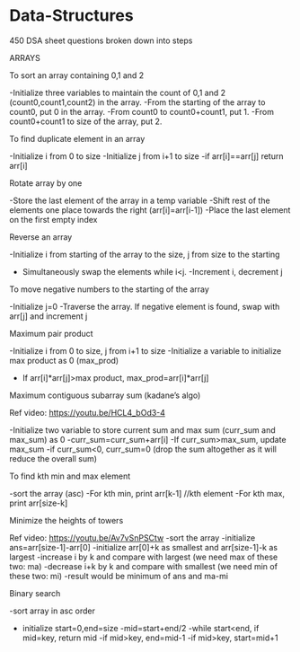 # Data-Structures
450 DSA sheet questions broken down into steps

ARRAYS

To sort an array containing 0,1 and 2

-Initialize three variables to maintain the count of 0,1 and 2 (count0,count1,count2) in the array.
-From the starting of the array to count0, put 0 in the array.
-From count0 to count0+count1, put 1.
-From count0+count1 to size of the array, put 2.

To find duplicate element in an array

-Initialize i from 0 to size
-Initialize j from i+1 to size
-if arr[i]==arr[j] return arr[i]

Rotate array by one

-Store the last element of the array in a temp variable
-Shift rest of the elements one place towards the right (arr[i]=arr[i-1])
-Place the last element on the first empty index

Reverse an array

-Initialize i from starting of the array to the size, j from size to the starting
- Simultaneously swap the elements while i<j.
-Increment i, decrement j

To move negative numbers to the starting of the array

-Initialize j=0
-Traverse the array. If negative element is found, swap with arr[j] and increment j

Maximum pair product

-Initialize i from 0 to size, j from i+1 to size
-Initialize a variable to initialize max product as 0 (max_prod)
- If arr[i]*arr[j]>max product, max_prod=arr[i]*arr[j]

Maximum contiguous subarray sum (kadane’s algo)

Ref video: https://youtu.be/HCL4_bOd3-4

-Initialize two variable to store current sum and max sum (curr_sum and max_sum) as 0
-curr_sum=curr_sum+arr[i]
-If curr_sum>max_sum, update max_sum
-if curr_sum<0, curr_sum=0 (drop the sum altogether as it will reduce the overall sum)

To find kth min and max element

-sort the array (asc)
-For kth min, print arr[k-1] //kth element
-For kth max, print arr[size-k]

Minimize the heights of towers

Ref video: https://youtu.be/Av7vSnPSCtw
-sort the array
-initialize ans=arr[size-1]-arr[0]
-initialize arr[0]+k as smallest and arr[size-1]-k as largest
-increase i by k and compare with largest (we need max of these two: ma)
-decrease i+k by k and compare with smallest (we need min of these two: mi)
-result would be minimum of ans and ma-mi

Binary search

-sort array in asc order
- initialize start=0,end=size
-mid=start+end/2
-while start<end, if mid=key, return mid
-if mid>key, end=mid-1
-if mid>key, start=mid+1

